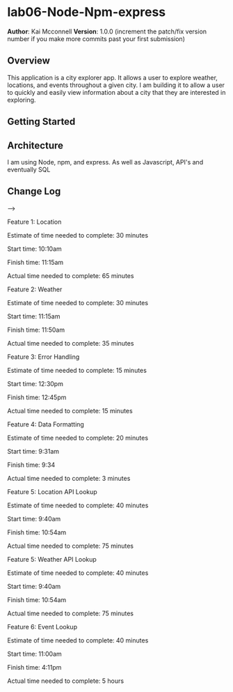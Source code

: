 # lab06-Node-Npm-express

**Author**: Kai Mcconnell
**Version**: 1.0.0 (increment the patch/fix version number if you make more commits past your first submission)

## Overview
<!-- Provide a high level overview of what this application is and why you are building it, beyond the fact that it's an assignment for this class. (i.e. What's your problem domain?) -->
This application is a city explorer app. It allows a user to explore weather, locations, and events throughout a given city. I am building it to allow a user to quickly and easily view information about a city that they are interested in exploring.

## Getting Started
<!-- What are the steps that a user must take in order to build this app on their own machine and get it running? -->


## Architecture
<!-- Provide a detailed description of the application design. What technologies (languages, libraries, etc) you're using, and any other relevant design information. -->
I am using Node, npm, and express. As well as Javascript, API's and eventually SQL

## Change Log
<!-- Use this area to document the iterative changes made to your application as each feature is successfully implemented. Use time stamps. Here's an examples:

01-01-2001 4:59pm - Application now has a fully-functional express server, with a GET route for the location resource.

## Credits and Collaborations
<!-- Give credit (and a link) to other people or resources that helped you build this application. -->
-->


Feature 1: Location 

Estimate of time needed to complete: 30 minutes

Start time: 10:10am

Finish time: 11:15am

Actual time needed to complete: 65 minutes

Feature 2: Weather 

Estimate of time needed to complete: 30 minutes

Start time: 11:15am

Finish time: 11:50am

Actual time needed to complete: 35 minutes

Feature 3: Error Handling 

Estimate of time needed to complete: 15 minutes

Start time: 12:30pm

Finish time: 12:45pm

Actual time needed to complete: 15 minutes

Feature 4: Data Formatting

Estimate of time needed to complete: 20 minutes

Start time: 9:31am

Finish time: 9:34

Actual time needed to complete: 3 minutes

Feature 5: Location API Lookup

Estimate of time needed to complete: 40 minutes

Start time: 9:40am

Finish time: 10:54am

Actual time needed to complete: 75 minutes

Feature 5: Weather API Lookup

Estimate of time needed to complete: 40 minutes

Start time: 9:40am

Finish time: 10:54am

Actual time needed to complete: 75 minutes

Feature 6: Event Lookup

Estimate of time needed to complete: 40 minutes

Start time: 11:00am

Finish time: 4:11pm

Actual time needed to complete: 5 hours